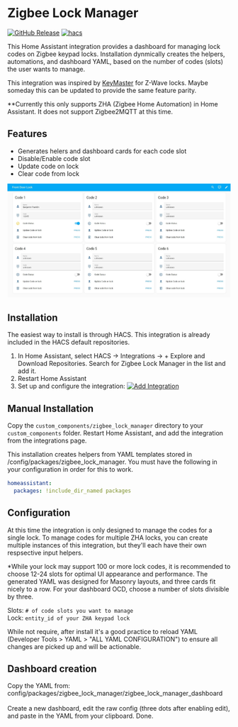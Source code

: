 # Zigbee Lock Manager
[![GitHub Release][releases-shield]][releases]
[![hacs][hacsbadge]][hacs]

This Home Assistant integration provides a dashboard for managing lock codes on Zigbee keypad locks.  Installation dynmically creates the helpers, automations, and dashboard YAML, based on the number of codes (slots) the user wants to manage.  

This integration was inspired by [KeyMaster](https://github.com/FutureTense/keymaster) for Z-Wave locks.  Maybe someday this can be updated to provide the same feature parity. 

**Currently this only supports ZHA (Zigbee Home Automation) in Home Assistant.  It does not support Zigbee2MQTT at this time. 

## Features
* Generates helers and dashboard cards for each code slot
* Disable/Enable code slot
* Update code on lock
* Clear code from lock

![Alt Text](ZLM_UI.jpg)

## Installation

The easiest way to install is through HACS. This integration is already included in the HACS default repositories.

1. In Home Assistant, select HACS -> Integrations -> + Explore and Download Repositories. Search for Zigbee Lock Manager in the list and add it.
2. Restart Home Assistant
3. Set up and configure the integration: [![Add Integration](https://my.home-assistant.io/badges/config_flow_start.svg)](https://my.home-assistant.io/redirect/config_flow_start/?domain=zigbee_lock_manager)

## Manual Installation

Copy the `custom_components/zigbee_lock_manager` directory to your `custom_components` folder. Restart Home Assistant, and add the integration from the integrations page.

This installation creates helpers from YAML templates stored in /config/packages/zigbee_lock_manager.  You must have the following in your configuration in order for this to work. 

```YAML
homeassistant:
  packages: !include_dir_named packages
```

## Configuration

At this time the integration is only designed to manage the codes for a single lock.  To manage codes for multiple ZHA locks, you can create multiple instances of this integration, but they'll each have their own respsective input helpers. 

*While your lock may support 100 or more lock codes, it is recommended to choose 12-24 slots for optimal UI appearance and performance. The generated YAML was designed for Masonry layouts, and three cards fit nicely to a row.  For your dashboard OCD, choose a number of slots divisible by three. 

Slots: `# of code slots you want to manage` <br>
Lock: `entity_id of your ZHA keypad lock`

While not require, after install it's a good practice to reload YAML (Developer Tools > YAML > "ALL YAML CONFIGURATION") to ensure all changes are picked up and will be actionable. 

## Dashboard creation
Copy the YAML from: <br>
config/packages/zigbee_lock_manager/zigbee_lock_manager_dashboard <br><br>
Create a new dashboard, edit the raw config (three dots after enabling edit), and paste in the YAML from your clipboard.
Done.


[hacs]: https://hacs.xyz
[hacsbadge]: https://img.shields.io/badge/HACS-Default-41BDF5.svg?style=for-the-badge
[releases-shield]: https://img.shields.io/github/v/release/Fiercefish1/zigbee-lock-manager.svg?style=for-the-badge
[releases]: https://github.com/Fiercefish1/Zigbee-Lock-Manager/releases
